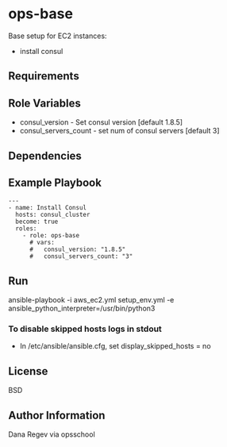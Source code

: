 ops-base
=========

Base setup for EC2 instances:
- install consul

Requirements
------------



Role Variables
--------------

- consul_version - Set consul version [default 1.8.5]
- consul_servers_count - set num of consul servers [default 3]

Dependencies
------------



Example Playbook
----------------

```
---
- name: Install Consul
  hosts: consul_cluster
  become: true
  roles:
    - role: ops-base
      # vars:
      #   consul_version: "1.8.5"
      #   consul_servers_count: "3"
```


Run
----------------

ansible-playbook -i aws_ec2.yml setup_env.yml -e ansible_python_interpreter=/usr/bin/python3

### To disable skipped hosts logs in stdout
- In /etc/ansible/ansible.cfg, set display_skipped_hosts = no

License
-------

BSD

Author Information
------------------

Dana Regev via opsschool

